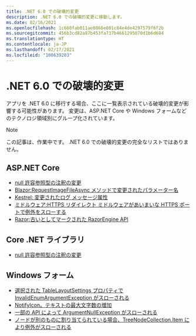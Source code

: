 ```yaml
---
title: .NET 6.0 での破壊的変更
description: .NET 6.0 での破壊的変更に移動します。
ms.date: 02/16/2021
ms.openlocfilehash: 1c660fab011ae8866e001c84e4de4297579f6f2b
ms.sourcegitcommit: 456b3cd82a87b453fa737b4661295070d1b6d684
ms.translationtype: HT
ms.contentlocale: ja-JP
ms.lasthandoff: 02/17/2021
ms.locfileid: "100639203"
---
```

# <a name="breaking-changes-in-net-60"></a>.NET 6.0 での破壊的変更

アプリを .NET 6.0 に移行する場合、ここに一覧表示されている破壊的変更が影響する可能性があります。 変更は、ASP.NET Core や Windows フォームなどのテクノロジ領域別にグループ化されています。

> [!NOTE]
> この記事は、作業中です。 .NET 6.0 での破壊的変更の完全なリストではありません。

## <a name="aspnet-core"></a>ASP.NET Core

- [null 許容参照型の注釈の変更](aspnet-core/6.0/nullable-reference-type-annotations-changed.md)
- [Blazor:RequestImageFileAsync メソッドで変更されたパラメーター名](aspnet-core/6.0/blazor-parameter-name-changed-in-method.md)
- [Kestrel: 変更されたログ メッセージ属性](aspnet-core/6.0/kestrel-log-message-attributes-changed.md)
- [ミドルウェア:HTTPS リダイレクト ミドルウェアがあいまいな HTTPS ポートで例外をスローする](aspnet-core/6.0/middleware-ambiguous-https-ports-exception.md)
- [Razor:古いとしてマークされた RazorEngine API](aspnet-core/6.0/razor-engine-apis-obsolete.md)

## <a name="core-net-libraries"></a>Core .NET ライブラリ

- [null 許容参照型の注釈の変更](core-libraries/6.0/nullable-ref-type-annotation-changes.md)

## <a name="windows-forms"></a>Windows フォーム

- [選択された TableLayoutSettings プロパティで InvalidEnumArgumentException がスローされる](windows-forms/6.0/tablelayoutsettings-apis-throw-invalidenumargumentexception.md)
- [NotifyIcon。テキストの最大文字数の増加](windows-forms/6.0/notifyicon-text-max-text-length-increased.md)
- [一部の API によって ArgumentNullException がスローされる](windows-forms/6.0/apis-throw-argumentnullexception.md)
- [ノードが別のものに割り当てられている場合、TreeNodeCollection.Item により例外がスローされる](windows-forms/6.0/treenodecollection-item-throws-argumentexception.md)
